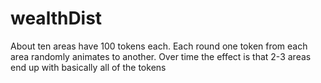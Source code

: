 # wealthDist

About ten areas have 100 tokens each. Each round one token from each area  randomly animates to another. Over time the effect is that 2-3 areas end up with basically all of the tokens 